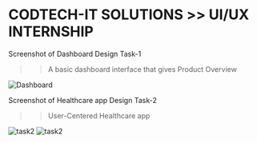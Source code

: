 # CODTECH-IT SOLUTIONS >> UI/UX INTERNSHIP
Screenshot of Dashboard Design Task-1
>> A basic dashboard interface that gives Product Overview 

![Dashboard](https://github.com/user-attachments/assets/c33268df-2d8b-4a1e-a692-d46ef75e242b)


Screenshot of Healthcare app Design Task-2
>> User-Centered Healthcare app

![task2](https://github.com/user-attachments/assets/37fc5e8a-9efc-4ad5-890f-0d5f849ee381)
![task2](https://github.com/user-attachments/assets/e835a17b-3fbc-4dd2-bdb7-8fee628fb6e6)

